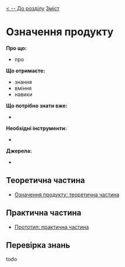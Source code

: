 [< -- До розділу](../README.md)         [Зміст](../../contents.md)

# Означення продукту

**Про що:**

- про 

**Що отримаєте:**

- знання 
- вміння 
- навики 

**Що потрібно знати вже:**

- 

**Необхідні інструменти:**

- 

**Джерела:** 

- 

## Теоретична частина

- [Означення продукту: теоретична частина](teor.md)

## Практична частина

- [Прототип: практична частина](lab.md)

## Перевірка знань

todo